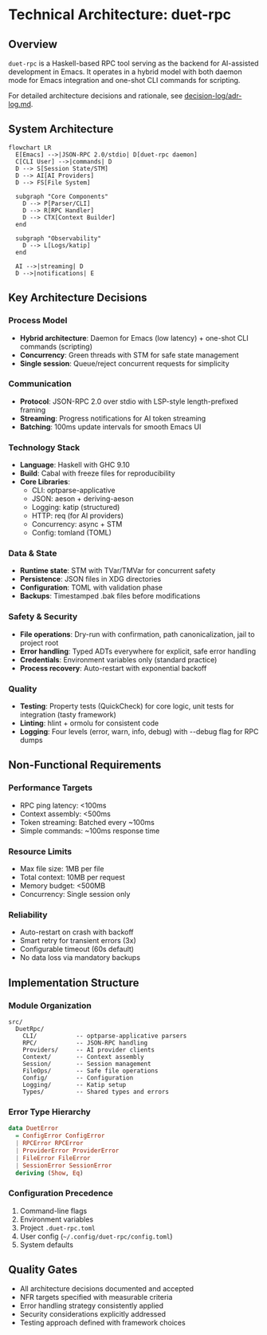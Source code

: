 # Technical Architecture: duet-rpc

## Overview

`duet-rpc` is a Haskell-based RPC tool serving as the backend for AI-assisted development in Emacs. It operates in a hybrid model with both daemon mode for Emacs integration and one-shot CLI commands for scripting.

For detailed architecture decisions and rationale, see [decision-log/adr-log.md](decision-log/adr-log.md).

## System Architecture

```mermaid
flowchart LR
  E[Emacs] -->|JSON-RPC 2.0/stdio| D[duet-rpc daemon]
  C[CLI User] -->|commands| D
  D --> S[Session State/STM]
  D --> AI[AI Providers]
  D --> FS[File System]
  
  subgraph "Core Components"
    D --> P[Parser/CLI]
    D --> R[RPC Handler]
    D --> CTX[Context Builder]
  end
  
  subgraph "Observability"
    D --> L[Logs/katip]
  end
  
  AI -->|streaming| D
  D -->|notifications| E
```

## Key Architecture Decisions

### Process Model
- **Hybrid architecture**: Daemon for Emacs (low latency) + one-shot CLI commands (scripting)
- **Concurrency**: Green threads with STM for safe state management
- **Single session**: Queue/reject concurrent requests for simplicity

### Communication
- **Protocol**: JSON-RPC 2.0 over stdio with LSP-style length-prefixed framing
- **Streaming**: Progress notifications for AI token streaming
- **Batching**: 100ms update intervals for smooth Emacs UI

### Technology Stack
- **Language**: Haskell with GHC 9.10
- **Build**: Cabal with freeze files for reproducibility
- **Core Libraries**:
  - CLI: optparse-applicative
  - JSON: aeson + deriving-aeson
  - Logging: katip (structured)
  - HTTP: req (for AI providers)
  - Concurrency: async + STM
  - Config: tomland (TOML)

### Data & State
- **Runtime state**: STM with TVar/TMVar for concurrent safety
- **Persistence**: JSON files in XDG directories
- **Configuration**: TOML with validation phase
- **Backups**: Timestamped .bak files before modifications

### Safety & Security
- **File operations**: Dry-run with confirmation, path canonicalization, jail to project root
- **Error handling**: Typed ADTs everywhere for explicit, safe error handling
- **Credentials**: Environment variables only (standard practice)
- **Process recovery**: Auto-restart with exponential backoff

### Quality
- **Testing**: Property tests (QuickCheck) for core logic, unit tests for integration (tasty framework)
- **Linting**: hlint + ormolu for consistent code
- **Logging**: Four levels (error, warn, info, debug) with --debug flag for RPC dumps

## Non-Functional Requirements

### Performance Targets
- RPC ping latency: <100ms
- Context assembly: <500ms
- Token streaming: Batched every ~100ms
- Simple commands: ~100ms response time

### Resource Limits
- Max file size: 1MB per file
- Total context: 10MB per request
- Memory budget: <500MB
- Concurrency: Single session only

### Reliability
- Auto-restart on crash with backoff
- Smart retry for transient errors (3x)
- Configurable timeout (60s default)
- No data loss via mandatory backups

## Implementation Structure

### Module Organization
```
src/
  DuetRpc/
    CLI/           -- optparse-applicative parsers
    RPC/           -- JSON-RPC handling
    Providers/     -- AI provider clients
    Context/       -- Context assembly
    Session/       -- Session management
    FileOps/       -- Safe file operations
    Config/        -- Configuration
    Logging/       -- Katip setup
    Types/         -- Shared types and errors
```

### Error Type Hierarchy
```haskell
data DuetError
  = ConfigError ConfigError
  | RPCError RPCError
  | ProviderError ProviderError
  | FileError FileError
  | SessionError SessionError
  deriving (Show, Eq)
```

### Configuration Precedence
1. Command-line flags
2. Environment variables
3. Project `.duet-rpc.toml`
4. User config (`~/.config/duet-rpc/config.toml`)
5. System defaults

## Quality Gates

- All architecture decisions documented and accepted
- NFR targets specified with measurable criteria
- Error handling strategy consistently applied
- Security considerations explicitly addressed
- Testing approach defined with framework choices
